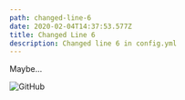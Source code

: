```yaml
---
path: changed-line-6
date: 2020-02-04T14:37:53.577Z
title: Changed Line 6
description: Changed line 6 in config.yml
---
```

Maybe...

![GitHub](/assets/github.png "GitHub Symbol")
